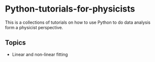# Python-tutorials-for-physicists
This is a collections of tutorials on how to use Python to do data analysis form a physicist perspective. 

## Topics
* Linear and non-linear fitting
